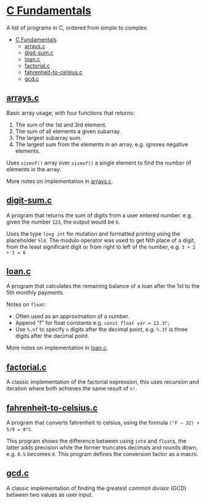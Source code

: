 # [C Fundamentals](#c-fundamentals)

A list of programs in C, ordered from simple to complex.

- [C Fundamentals](#c-fundamentals)
  - [arrays.c](#arraysc)
  - [digit-sum.c](#digit-sumc)
  - [loan.c](#loanc)
  - [factorial.c](#factorialc)
  - [fahrenheit-to-celsius.c](#fahrenheit-to-celsiusc)
  - [gcd.c](#gcdc)

## [arrays.c](#arraysc)

Basic array usage, with four functions that returns:

1. The sum of the 1st and 3rd element.
2. The sum of all elements a given subarray.
3. The largest subarray sum.
4. The largest sum from the elements in an array, e.g. ignores negative elements.

Uses `sizeof()` array over `sizeof()` a single element to find the number of elements in the array.

More notes on implementation in [arrays.c](Misc/c-fundamentals/arrays.c).

## [digit-sum.c](#digit-sumc)

A program that returns the sum of digits from a user entered number. e.g. given the number `123`, the output would be `6`.

Uses the type `long int` for mutation and formatted printing using the placeholder `%ld`. The modulo operator was used to get Nth place of a digit, from the least significant digit or from right to left of the number, e.g. `3 + 2 + 1 = 6`

## [loan.c](#loanc)

A program that calculates the remaining balance of a loan after the 1st to the 5th monthly payments.

Notes on `float`:
- Often used as an approximation of a number.
- Append "f" for float constants e.g. `const float var = 12.3f;`
- Use `%.nf` to specify `n` digits after the decimal point, e.g. `%.3f` is three digits after the decimal point.

More notes on implementation in [loan.c](Misc/c-fundamentals/loan.c).

## [factorial.c](#factorialc)

A classic implementation of the factorial expression, this uses recursion and iteration where both achieves the same result of `n!`.

## [fahrenheit-to-celsius.c](#fahrenheit-to-celsiusc)

A program that converts fahrenheit to celsius, using the formula `(°F − 32) × 5/9 = 0°C`.

This program shows the difference between using `int`s and `float`s, the latter adds precision while the former truncates decimals and rounds down, e.g. `0.5` becomes `0`. This program defines the conversion factor as a macro.

## [gcd.c](#gcdc)

A classic implementation of finding the greatest common divisor (GCD) between two values as user input.